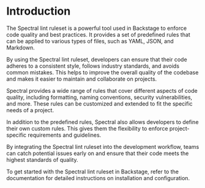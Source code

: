 # Introduction

The Spectral lint ruleset is a powerful tool used in Backstage to enforce code quality and best practices. It provides a set of predefined rules that can be applied to various types of files, such as YAML, JSON, and Markdown.

By using the Spectral lint ruleset, developers can ensure that their code adheres to a consistent style, follows industry standards, and avoids common mistakes. This helps to improve the overall quality of the codebase and makes it easier to maintain and collaborate on projects.

Spectral provides a wide range of rules that cover different aspects of code quality, including formatting, naming conventions, security vulnerabilities, and more. These rules can be customized and extended to fit the specific needs of a project.

In addition to the predefined rules, Spectral also allows developers to define their own custom rules. This gives them the flexibility to enforce project-specific requirements and guidelines.

By integrating the Spectral lint ruleset into the development workflow, teams can catch potential issues early on and ensure that their code meets the highest standards of quality.

To get started with the Spectral lint ruleset in Backstage, refer to the documentation for detailed instructions on installation and configuration.